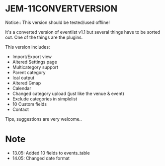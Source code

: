 JEM-11CONVERTVERSION
====================

Notice:: This version should be tested/used offline!

It's a converted version of eventlist v1.1 but several things have to be sorted out.
One of the things are the plugins.

This version includes:
- Import/Export view
- Altered Settings page
- Multicategory support
- Parent category
- Ical output
- Altered Gmap
- Calendar
- Changed category upload (just like the venue & event)
- Exclude categories in simplelist
- 10 Custom fields
- Contact

Tips, suggestions are very welcome..


Note
=========
 - 13.05:  Added 10 fields to events_table
 - 14.05:  Changed date format


